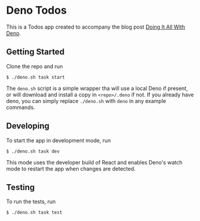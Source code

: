 # Deno Todos

This is a Todos app created to accompany the blog post [Doing It All With
Deno](https://sitepen.com/blog).

## Getting Started

Clone the repo and run

```
$ ./deno.sh task start
```

The `deno.sh` script is a simple wrapper tha will use a local Deno if present,
or will download and install a copy in `<repo>/.deno` if not. If you already
have deno, you can simply replace `./deno.sh` with `deno` in any example
commands.

## Developing

To start the app in development mode, run

```
$ ./deno.sh task dev
```

This mode uses the developer build of React and enables Deno's watch mode to
restart the app when changes are detected.

## Testing

To run the tests, run

```
$ ./deno.sh task test
```
